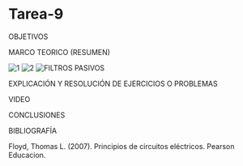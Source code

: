 # Tarea-9

OBJETIVOS

MARCO TEORICO (RESUMEN)

![1](https://user-images.githubusercontent.com/116812951/221338770-38e8e850-cd1a-4aaa-a7a0-c5372344b0a8.png)
![2](https://user-images.githubusercontent.com/116812951/221338781-39eb0524-e4ea-4368-b655-242b0e339261.png)
![FILTROS PASIVOS](https://user-images.githubusercontent.com/116812951/221338811-d3b3c7ed-c31a-4488-bbb1-bf5eff14650c.png)

EXPLICACIÓN Y RESOLUCIÓN DE EJERCICIOS O PROBLEMAS

VIDEO

CONCLUSIONES

BIBLIOGRAFÍA

Floyd, Thomas L. (2007). Principios de circuitos eléctricos. Pearson Educacion.
